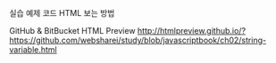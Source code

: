 실습 예제 코드 HTML 보는 방법

GitHub & BitBucket HTML Preview
http://htmlpreview.github.io/?https://github.com/websharei/study/blob/javascriptbook/ch02/string-variable.html